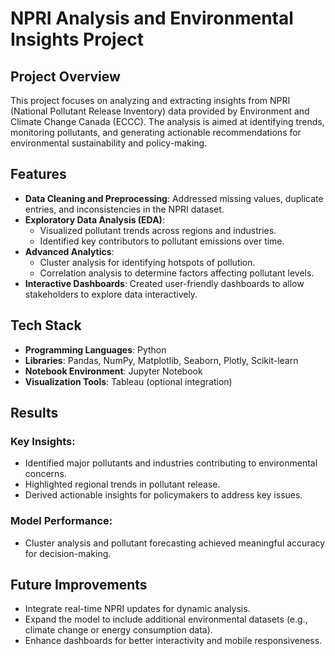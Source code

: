 # NPRI Analysis and Environmental Insights Project

## Project Overview
This project focuses on analyzing and extracting insights from NPRI (National Pollutant Release Inventory) data provided by Environment and Climate Change Canada (ECCC). The analysis is aimed at identifying trends, monitoring pollutants, and generating actionable recommendations for environmental sustainability and policy-making.

## Features
- **Data Cleaning and Preprocessing**: Addressed missing values, duplicate entries, and inconsistencies in the NPRI dataset.
- **Exploratory Data Analysis (EDA)**: 
  - Visualized pollutant trends across regions and industries.
  - Identified key contributors to pollutant emissions over time.
- **Advanced Analytics**:
  - Cluster analysis for identifying hotspots of pollution.
  - Correlation analysis to determine factors affecting pollutant levels.
- **Interactive Dashboards**: Created user-friendly dashboards to allow stakeholders to explore data interactively.

## Tech Stack
- **Programming Languages**: Python
- **Libraries**: Pandas, NumPy, Matplotlib, Seaborn, Plotly, Scikit-learn
- **Notebook Environment**: Jupyter Notebook
- **Visualization Tools**: Tableau (optional integration)

## Results
### Key Insights:
- Identified major pollutants and industries contributing to environmental concerns.
- Highlighted regional trends in pollutant release.
- Derived actionable insights for policymakers to address key issues.

### Model Performance:
- Cluster analysis and pollutant forecasting achieved meaningful accuracy for decision-making.

## Future Improvements
- Integrate real-time NPRI updates for dynamic analysis.
- Expand the model to include additional environmental datasets (e.g., climate change or energy consumption data).
- Enhance dashboards for better interactivity and mobile responsiveness.
